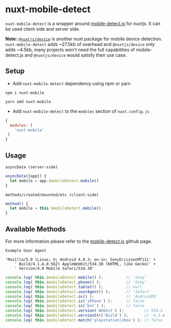 # nuxt-mobile-detect
`nuxt-mobile-detect` is a wrapper around [mobile-detect.js](https://github.com/hgoebl/mobile-detect.js) for nuxtjs. It can be used client side and server side.

**Note:** [`@nuxtjs/device`](https://github.com/nuxt-community/device-module) is another nuxt package for mobile device detection. `nuxt-mobile-detect` adds ~27.5kb of overhead and `@nuxtjs/device` only adds ~4.5kb, many projects won't need the full capabilities of mobile-detect.js and `@nuxtjs/device` would satisfy their use case.

## Setup
- Add `nuxt-mobile-detect` dependency using npm or yarn
```
npm i nuxt-mobile
```
```
yarn add nuxt-mobile
```
- Add `nuxt-mobile-detect` to the `modules` section of `nuxt.config.js`

```js
{
  modules: [
    'nuxt-mobile'
 ]
}
```

## Usage

`asyncData (server-side)`
```js
asyncData({app}) {
  let mobile = app.$mobileDetect.mobile()
}
```

`methods/created/mounted/etc (client-side)`
```js
method() {
  let mobile = this.$mobileDetect.mobile()
}
```

## Available Methods

For more information please refer to the [mobile-detect.js](https://github.com/hgoebl/mobile-detect.js) github page.

`Example User Agent`
```
'Mozilla/5.0 (Linux; U; Android 4.0.3; en-in; SonyEricssonMT11i' +
    ' Build/4.1.A.0.562) AppleWebKit/534.30 (KHTML, like Gecko)' +
    ' Version/4.0 Mobile Safari/534.30'
```

```js
console.log( this.$mobileDetect.mobile() );          // 'Sony'
console.log( this.$mobileDetect.phone() );           // 'Sony'
console.log( this.$mobileDetect.tablet() );          // null
console.log( this.$mobileDetect.userAgent() );       // 'Safari'
console.log( this.$mobileDetect.os() );              // 'AndroidOS'
console.log( this.$mobileDetect.is('iPhone') );      // false
console.log( this.$mobileDetect.is('bot') );         // false
console.log( this.$mobileDetect.version('Webkit') );         // 534.3
console.log( this.$mobileDetect.versionStr('Build') );       // '4.1.A.0.562'
console.log( this.$mobileDetect.match('playstation|xbox') ); // false

```

